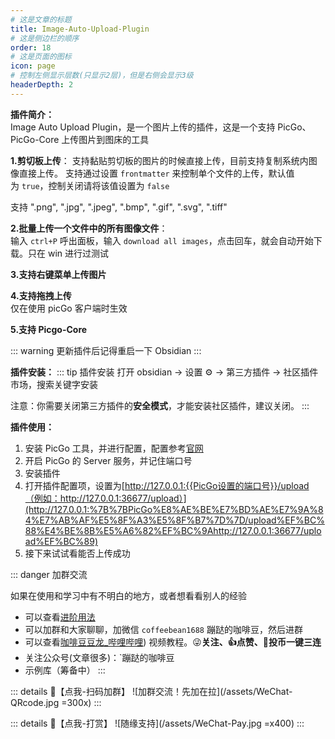 ```yaml
---
# 这是文章的标题
title: Image-Auto-Upload-Plugin
# 这是侧边栏的顺序
order: 18
# 这是页面的图标
icon: page
# 控制左侧显示层数(只显示2层)，但是右侧会显示3级
headerDepth: 2
---
```

**插件简介：**  
Image Auto Upload Plugin，是一个图片上传的插件，这是一个支持 PicGo、PicGo-Core 上传图片到图床的工具 

**1.剪切板上传**： 
支持黏贴剪切板的图片的时候直接上传，目前支持复制系统内图像直接上传。 支持通过设置 `frontmatter` 来控制单个文件的上传，默认值为 `true`，控制关闭请将该值设置为 `false`

支持 ".png", ".jpg", ".jpeg", ".bmp", ".gif", ".svg", ".tiff"

**2.批量上传一个文件中的所有图像文件**：  
输入 `ctrl+P` 呼出面板，输入 `download all images`，点击回车，就会自动开始下载。只在 win 进行过测试

**3.支持右键菜单上传图片**  

**4.支持拖拽上传**  
仅在使用 picGo 客户端时生效

**5.支持 Picgo-Core**  



::: warning
更新插件后记得重启一下 Obsidian
:::

**插件安装：**
::: tip 插件安装
打开 obsidian → 设置 ⚙️ → 第三方插件 → 社区插件市场，搜索关键字安装

注意：你需要关闭第三方插件的**安全模式**，才能安装社区插件，建议关闭。
:::

**插件使用：**  
1.  安装 PicGo 工具，并进行配置，配置参考[官网](https://github.com/Molunerfinn/PicGo)
2.  开启 PicGo 的 Server 服务，并记住端口号
3.  安装插件
4.  打开插件配置项，设置为[http://127.0.0.1:{{PicGo设置的端口号}}/upload（例如：http://127.0.0.1:36677/upload）](http://127.0.0.1:%7B%7BPicGo%E8%AE%BE%E7%BD%AE%E7%9A%84%E7%AB%AF%E5%8F%A3%E5%8F%B7%7D%7D/upload%EF%BC%88%E4%BE%8B%E5%A6%82%EF%BC%9Ahttp://127.0.0.1:36677/upload%EF%BC%89)
5.  接下来试试看能否上传成功

::: danger 加群交流

如果在使用和学习中有不明白的地方，或者想看看别人的经验
- 可以查看[进阶用法](/zh/advanced)
- 可以加群和大家聊聊，加微信 `coffeebean1688` 蹦跶的咖啡豆，然后进群
- 可以查看[咖啡豆豆龙_哔哩哔哩](https://space.bilibili.com/618777356)) 视频教程。😜**关注、👍点赞、📀投币一键三连**
- 关注公众号(文章很多)：`蹦跶的咖啡豆
- 示例库（筹备中）
:::

::: details 🌱【点我-扫码加群】
![加群交流！先加在拉](/assets/WeChat-QRcode.jpg =300x) 
::: 

::: details 🍻【点我-打赏】
![随缘支持](/assets/WeChat-Pay.jpg =x400)
::: 

